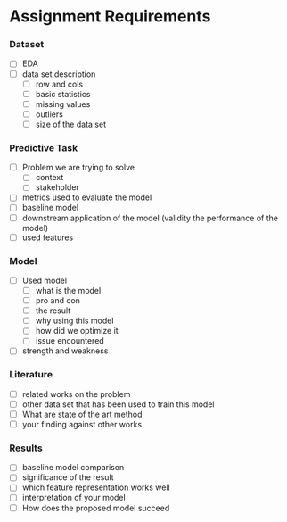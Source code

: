 # Assignment Requirements
### Dataset
- [ ]  EDA
- [ ]  data set description
    - [ ]  row and cols
    - [ ]  basic statistics
    - [ ]  missing values
    - [ ]  outliers
    - [ ]  size of the data set

### Predictive Task
- [ ]  Problem we are trying to solve
    - [ ]  context
    - [ ]  stakeholder
- [ ]  metrics used to evaluate the model
- [ ]  baseline model
- [ ]  downstream application of the model (validity the performance of the model)
- [ ]  used features

### Model
- [ ]  Used model
    - [ ]  what is the model
    - [ ]  pro and con
    - [ ]  the result
    - [ ]  why using this model
    - [ ]  how did we optimize it
    - [ ]  issue encountered
- [ ]  strength and weakness

### Literature
- [ ]  related works on the problem
- [ ]  other data set that has been used to train this model
- [ ]  What are state of the art method
- [ ]  your finding against other works

### Results
- [ ]  baseline model comparison
- [ ]  significance of the result
- [ ]  which feature representation works well
- [ ]  interpretation of your model
- [ ]  How does the proposed model succeed
